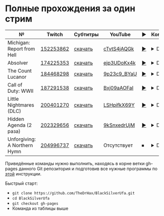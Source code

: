 # Полные прохождения за один стрим

| № | Twitch | Субтитры | YouTube | ▶ | Команда |
| --- | --- | --- | --- | --- | --- |
| Michigan: Report from Hell | [152253862](https://www.twitch.tv/videos/152253862) | [скачать](../chats/v152253862.ass) | [cTvtS4jAQGk](https://www.youtube.com/watch?v=cTvtS4jAQGk) | [▶](../src/player.html?v=cTvtS4jAQGk&s=152253862) | <details>`mpv --sub-file chats/v152253862.ass ytdl://cTvtS4jAQGk`</details> |
| Absolver | [174225353](https://www.twitch.tv/videos/174225353) | [скачать](../chats/v174225353.ass) | [ejp3UDoKx4k](https://www.youtube.com/watch?v=ejp3UDoKx4k) | [▶](../src/player.html?v=ejp3UDoKx4k&s=174225353) | <details>`mpv --sub-file chats/v174225353.ass ytdl://ejp3UDoKx4k`</details> |
| The Count Lucanor | [184468298](https://www.twitch.tv/videos/184468298) | [скачать](../chats/v184468298.ass) | [9p23c9_BYaU](https://www.youtube.com/watch?v=9p23c9_BYaU) | [▶](../src/player.html?v=9p23c9_BYaU&s=184468298) | <details>`mpv --sub-file chats/v184468298.ass ytdl://9p23c9_BYaU`</details> |
| Call of Duty: WWII | [187291538](https://www.twitch.tv/videos/187291538) | [скачать](../chats/v187291538.ass) | [Bxj09aAOFaI](https://www.youtube.com/watch?v=Bxj09aAOFaI) | [▶](../src/player.html?v=Bxj09aAOFaI&s=187291538) | <details>`mpv --sub-file chats/v187291538.ass ytdl://Bxj09aAOFaI`</details> |
| Little Nightmares (DLC) | [200401270](https://www.twitch.tv/videos/200401270) | [скачать](../chats/v200401270.ass) | [LSHpifkX69Y](https://www.youtube.com/watch?v=LSHpifkX69Y) | [▶](../src/player.html?v=LSHpifkX69Y&s=200401270) | <details>`mpv --sub-file chats/v200401270.ass ytdl://LSHpifkX69Y`</details> |
| Hidden Agenda (2 раза) | [202329656](https://www.twitch.tv/videos/202329656) | [скачать](../chats/v202329656.ass) | [9kSnxedrUjM](https://www.youtube.com/watch?v=9kSnxedrUjM) | [▶](../src/player.html?v=9kSnxedrUjM&s=202329656) | <details>`mpv --sub-file chats/v202329656.ass ytdl://9kSnxedrUjM`</details> |
| Unforgiving: A Northern Hymn | [204996737](https://www.twitch.tv/videos/204996737) | [скачать](../chats/v204996737.ass) | Отсутствует | ⏹ | <details>`streamlink -p "mpv --sub-file chats/v204996737.ass" --player-passthrough hls twitch.tv/videos/204996737 best`</details> |

Приведённые команды нужно выполнить, находясь в корне ветки gh-pages данного Git репозитория и подготовив все нужные программы по [этой](../tutorials/watch-online.md) инструкции.

Быстрый старт:
* `git clone https://github.com/TheDrHax/BlackSilverUfa.git`
* `cd BlackSilverUfa`
* `git checkout gh-pages`
* Команда из таблицы выше

